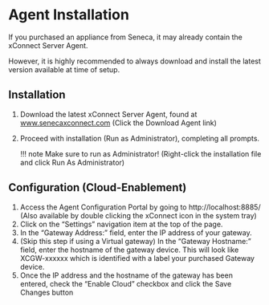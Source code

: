 # Agent Installation
If you purchased an appliance from Seneca, it may already contain the xConnect Server Agent.

However, it is highly recommended to always download and install the latest version available at time of setup.

## Installation
1. Download the latest xConnect Server Agent, found at www.senecaxconnect.com (Click the Download Agent link)
2. Proceed with installation (Run as Administrator), completing all prompts.

    !!! note
        Make sure to run as Administrator! (Right-click the installation file and click Run As Administrator)
 



## Configuration (Cloud-Enablement)
1. Access the Agent Configuration Portal by going to
http://localhost:8885/ (Also available by double clicking the xConnect icon in the system tray)
2. Click on the “Settings” navigation item at the top of the
page. 
3. In the “Gateway Address:” field, enter
the IP address of your gateway.
4. (Skip this step if using a Virtual gateway) In the “Gateway Hostname:” field, enter the hostname of
the gateway device. This will look like XCGW-xxxxxx which is
identified with a label your purchased Gateway device. 
5. Once the IP address and the hostname of the gateway
has been entered, check the “Enable Cloud” checkbox
and click the Save Changes button